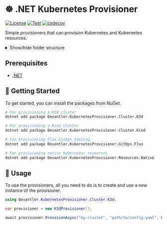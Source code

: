 # ☸️ .NET Kubernetes Provisioner

[![License](https://img.shields.io/badge/License-Apache_2.0-blue.svg)](https://opensource.org/licenses/Apache-2.0)
[![Test](https://github.com/devantler-tech/dotnet-kubernetes-provisioner/actions/workflows/test.yaml/badge.svg)](https://github.com/devantler-tech/dotnet-kubernetes-provisioner/actions/workflows/test.yaml)
[![codecov](https://codecov.io/gh/devantler-tech/dotnet-kubernetes-provisioner/graph/badge.svg?token=RhQPb4fE7z)](https://codecov.io/gh/devantler-tech/dotnet-kubernetes-provisioner)

Simple provisioners that can provision Kubernetes and Kubernetes resources.

<details>
  <summary>Show/hide folder structure</summary>

<!-- readme-tree start -->
```
.
├── .github
│   └── workflows
├── Devantler.KubernetesProvisioner.Cluster.Core
├── Devantler.KubernetesProvisioner.Cluster.K3d
├── Devantler.KubernetesProvisioner.Cluster.K3d.Tests
│   ├── K3dProvisionerTests
│   └── assets
├── Devantler.KubernetesProvisioner.Cluster.Kind
├── Devantler.KubernetesProvisioner.Cluster.Kind.Tests
│   ├── KindProvisionerTests
│   └── assets
├── Devantler.KubernetesProvisioner.GitOps.Core
├── Devantler.KubernetesProvisioner.GitOps.Flux
├── Devantler.KubernetesProvisioner.GitOps.Flux.Tests
│   ├── FluxProvisionerTests
│   └── assets
│       └── k8s
│           ├── apps
│           ├── clusters
│           │   └── test-flux-cluster
│           │       └── flux-system
│           └── infrastructure
│               └── controllers
├── Devantler.KubernetesProvisioner.Resources.Native
└── Devantler.KubernetesProvisioner.Resources.Native.Tests
    ├── KubernetesResourceProvisionerTests
    └── assets

28 directories
```
<!-- readme-tree end -->

</details>

## Prerequisites

- [.NET](https://dotnet.microsoft.com/en-us/)

## 🚀 Getting Started

To get started, you can install the packages from NuGet.

```bash
# For provisioning a K3d cluster
dotnet add package Devantler.KubernetesProvisioner.Cluster.K3d

# For provisioning a Kind cluster
dotnet add package Devantler.KubernetesProvisioner.Cluster.Kind

# For provisioning Flux GitOps tooling
dotnet add package Devantler.KubernetesProvisioner.GitOps.Flux

# For provisioning native Kubernetes resources
dotnet add package Devantler.KubernetesProvisioner.Resources.Native
```

## 📝 Usage

To use the provisioners, all you need to do is to create and use a new instance of the provisioner.

```csharp
using Devantler.KubernetesProvisioner.Cluster.K3d;

var provisioner = new K3dProvisioner();

await provisioner.ProvisionAsync("my-cluster", "path/to/config.yaml", CancellationToken.None);
```
